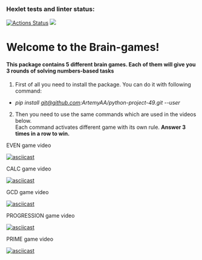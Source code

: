 ### Hexlet tests and linter status:
[![Actions Status](https://github.com/ArtemyAA/python-project-49/actions/workflows/hexlet-check.yml/badge.svg)](https://github.com/ArtemyAA/python-project-49/actions)
<a href="https://codeclimate.com/github/ArtemyAA/python-project-49/maintainability"><img src="https://api.codeclimate.com/v1/badges/4bbb589b663890b2660f/maintainability" /></a>

# Welcome to the Brain-games!  
#### This package contains 5 different brain games. Each of them will give you 3 rounds of solving numbers-based tasks #

1. First of all you need to install the package. You can do it with following command:

  - *pip install git@github.com:ArtemyAA/python-project-49.git --user*

2. Then you need to use the same commands which are used in the videos below.  
Each command activates different game with its own rule. **Answer 3 times in a row to win.**

EVEN game video 

[![asciicast](https://asciinema.org/a/629133.svg)](https://asciinema.org/a/629133)

CALC game video

[![asciicast](https://asciinema.org/a/629135.svg)](https://asciinema.org/a/629135)

GCD game video

[![asciicast](https://asciinema.org/a/629136.svg)](https://asciinema.org/a/629136)

PROGRESSION game video

[![asciicast](https://asciinema.org/a/629137.svg)](https://asciinema.org/a/629137)

PRIME game video

[![asciicast](https://asciinema.org/a/629138.svg)](https://asciinema.org/a/629138)
